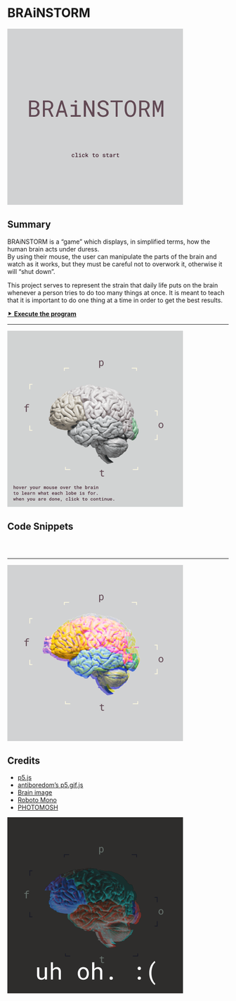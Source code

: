 # BRAiNSTORM

![Figure 1](https://github.com/luferrari/brainstorm/raw/master/readme/fig1.png "Fig. 1: Start screen")

## Summary

BRAiNSTORM is a &ldquo;game&rdquo; which displays, in simplified terms, how the human brain acts under duress.  
By using their mouse, the user can manipulate the parts of the brain and watch as it works, but they must be careful not to overwork it, otherwise it will &ldquo;shut down&rdquo;.

This project serves to represent the strain that daily life puts on the brain whenever a person tries to do too many things at once. It is meant to teach that it is important to do one thing at a time in order to get the best results.

[⯈ **Execute the program**](https://luferrari.github.io/brainstorm/)

* * *

![Figure 2](https://github.com/luferrari/brainstorm/raw/master/readme/fig2.gif "Fig. 2: Map screen")

## Code Snippets

```js

```

```js

```

```js

```

* * *

![Figure 3](https://github.com/luferrari/brainstorm/raw/master/readme/fig3.png "Fig. 3: Play screen")

## Credits

+ [p5.js](https://github.com/processing/p5.js)
+ [antiboredom&rsquo;s p5.gif.js](https://github.com/antiboredom/p5.gif.js/tree/master)
+ [Brain image](https://newsroom.clevelandclinic.org/2017/06/29/cleveland-clinic-researcher-receives-3-4-m-nih-grant-for-epilepsy-surgery-research/)
+ [Roboto Mono](https://fonts.google.com/specimen/Roboto+Mono)
+ [PHOTOMOSH](https://photomosh.com/)

![Figure 4](https://github.com/luferrari/brainstorm/raw/master/readme/fig4.png "Fig. 4: uh oh :(")
